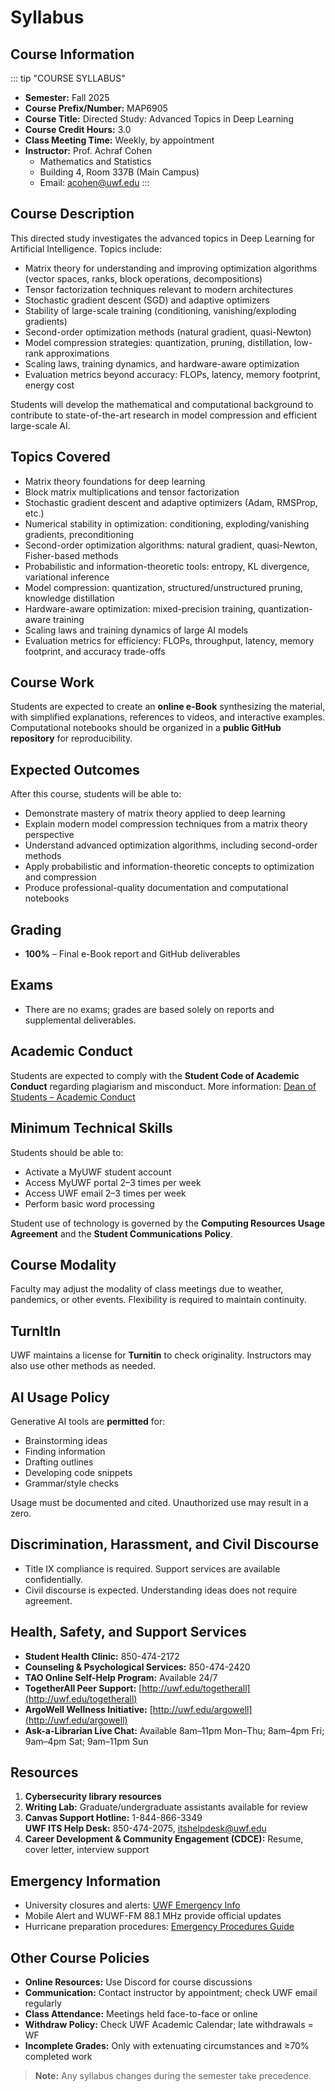 # Syllabus

## Course Information

::: tip "COURSE SYLLABUS"
- **Semester:** Fall 2025  
- **Course Prefix/Number:** MAP6905  
- **Course Title:** Directed Study: Advanced Topics in Deep Learning 
- **Course Credit Hours:** 3.0  
- **Class Meeting Time:** Weekly, by appointment  
- **Instructor:** Prof. Achraf Cohen
  - Mathematics and Statistics  
  - Building 4, Room 337B (Main Campus)  
  - Email: acohen@uwf.edu
:::

## Course Description

This directed study investigates the advanced topics in Deep Learning for Artificial Intelligence. Topics include:

- Matrix theory for understanding and improving optimization algorithms (vector spaces, ranks, block operations, decompositions)
- Tensor factorization techniques relevant to modern architectures
- Stochastic gradient descent (SGD) and adaptive optimizers
- Stability of large-scale training (conditioning, vanishing/exploding gradients)
- Second-order optimization methods (natural gradient, quasi-Newton)
- Model compression strategies: quantization, pruning, distillation, low-rank approximations
- Scaling laws, training dynamics, and hardware-aware optimization
- Evaluation metrics beyond accuracy: FLOPs, latency, memory footprint, energy cost

Students will develop the mathematical and computational background to contribute to state-of-the-art research in model compression and efficient large-scale AI.

## Topics Covered

- Matrix theory foundations for deep learning
- Block matrix multiplications and tensor factorization
- Stochastic gradient descent and adaptive optimizers (Adam, RMSProp, etc.)
- Numerical stability in optimization: conditioning, exploding/vanishing gradients, preconditioning
- Second-order optimization algorithms: natural gradient, quasi-Newton, Fisher-based methods
- Probabilistic and information-theoretic tools: entropy, KL divergence, variational inference
- Model compression: quantization, structured/unstructured pruning, knowledge distillation
- Hardware-aware optimization: mixed-precision training, quantization-aware training
- Scaling laws and training dynamics of large AI models
- Evaluation metrics for efficiency: FLOPs, throughput, latency, memory footprint, and accuracy trade-offs

## Course Work

Students are expected to create an **online e-Book** synthesizing the material, with simplified explanations, references to videos, and interactive examples. Computational notebooks should be organized in a **public GitHub repository** for reproducibility.

## Expected Outcomes

After this course, students will be able to:

- Demonstrate mastery of matrix theory applied to deep learning
- Explain modern model compression techniques from a matrix theory perspective
- Understand advanced optimization algorithms, including second-order methods
- Apply probabilistic and information-theoretic concepts to optimization and compression
- Produce professional-quality documentation and computational notebooks

## Grading

- **100%** – Final e-Book report and GitHub deliverables

## Exams

- There are no exams; grades are based solely on reports and supplemental deliverables.

## Academic Conduct

Students are expected to comply with the **Student Code of Academic Conduct** regarding plagiarism and misconduct. More information: [Dean of Students – Academic Conduct](https://uwf.edu/deanofstudents)

## Minimum Technical Skills

Students should be able to:

- Activate a MyUWF student account
- Access MyUWF portal 2–3 times per week
- Access UWF email 2–3 times per week
- Perform basic word processing

Student use of technology is governed by the **Computing Resources Usage Agreement** and the **Student Communications Policy**.

## Course Modality

Faculty may adjust the modality of class meetings due to weather, pandemics, or other events. Flexibility is required to maintain continuity.

## TurnItIn

UWF maintains a license for **Turnitin** to check originality. Instructors may also use other methods as needed.

## AI Usage Policy

Generative AI tools are **permitted** for:

- Brainstorming ideas
- Finding information
- Drafting outlines
- Developing code snippets
- Grammar/style checks

Usage must be documented and cited. Unauthorized use may result in a zero.

## Discrimination, Harassment, and Civil Discourse

- Title IX compliance is required. Support services are available confidentially.  
- Civil discourse is expected. Understanding ideas does not require agreement.  

## Health, Safety, and Support Services

- **Student Health Clinic:** 850-474-2172  
- **Counseling & Psychological Services:** 850-474-2420  
- **TAO Online Self-Help Program:** Available 24/7  
- **TogetherAll Peer Support:** [http://uwf.edu/togetherall](http://uwf.edu/togetherall)  
- **ArgoWell Wellness Initiative:** [http://uwf.edu/argowell](http://uwf.edu/argowell)  
- **Ask-a-Librarian Live Chat:** Available 8am–11pm Mon–Thu; 8am–4pm Fri; 9am–4pm Sat; 9am–11pm Sun  

## Resources

1. **Cybersecurity library resources**
2. **Writing Lab:** Graduate/undergraduate assistants available for review  
3. **Canvas Support Hotline:** 1-844-866-3349  
   **UWF ITS Help Desk:** 850-474-2075, itshelpdesk@uwf.edu  
4. **Career Development & Community Engagement (CDCE):** Resume, cover letter, interview support  

## Emergency Information

- University closures and alerts: [UWF Emergency Info](https://uwf.edu/emergency)  
- Mobile Alert and WUWF-FM 88.1 MHz provide official updates  
- Hurricane preparation procedures: [Emergency Procedures Guide](https://uwf.edu/emergency)

## Other Course Policies

- **Online Resources:** Use Discord for course discussions  
- **Communication:** Contact instructor by appointment; check UWF email regularly  
- **Class Attendance:** Meetings held face-to-face or online  
- **Withdraw Policy:** Check UWF Academic Calendar; late withdrawals = WF  
- **Incomplete Grades:** Only with extenuating circumstances and ≥70% completed work  

> **Note:** Any syllabus changes during the semester take precedence.
